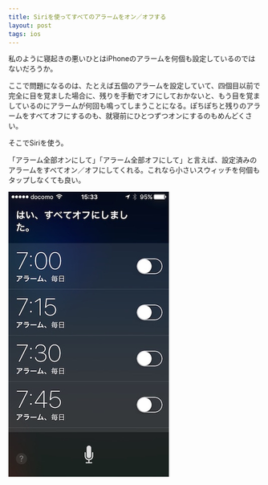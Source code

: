 ```yaml
---
title: Siriを使ってすべてのアラームをオン／オフする
layout: post
tags: ios
---
```

私のように寝起きの悪いひとはiPhoneのアラームを何個も設定しているのではないだろうか。

ここで問題になるのは、たとえば五個のアラームを設定していて、四個目以前で完全に目を覚ました場合に、残りを手動でオフにしておかないと、もう目を覚ましているのにアラームが何回も鳴ってしまうことになる。ぽちぽちと残りのアラームをすべてオフにするのも、就寝前にひとつずつオンにするのもめんどくさい。

そこでSiriを使う。

「アラーム全部オンにして」「アラーム全部オフにして」と言えば、設定済みのアラームをすべてオン／オフにしてくれる。これなら小さいスウィッチを何個もタップしなくても良い。

![](/blog/img/20160503/siri-turn-off-alarms.jpg)